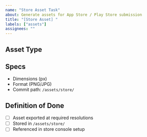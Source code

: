 ```yaml
---
name: "Store Asset Task"
about: Generate assets for App Store / Play Store submission
title: "[Store Asset] "
labels: ["assets"]
assignees: ""
---
```


## Asset Type
<!-- Icon, screenshot, feature graphic, etc -->

## Specs
- Dimensions (px)
- Format (PNG/JPG)
- Commit path: `/assets/store/`

## Definition of Done
- [ ] Asset exported at required resolutions
- [ ] Stored in `/assets/store/`
- [ ] Referenced in store console setup
